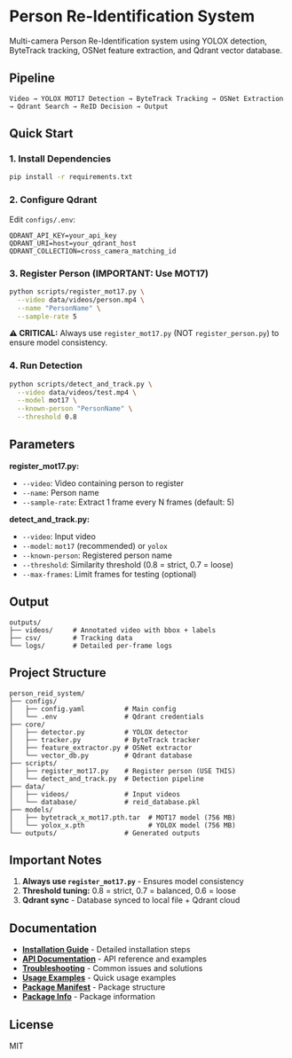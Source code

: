 # Person Re-Identification System

Multi-camera Person Re-Identification system using YOLOX detection, ByteTrack tracking, OSNet feature extraction, and Qdrant vector database.

## Pipeline

```
Video → YOLOX MOT17 Detection → ByteTrack Tracking → OSNet Extraction → Qdrant Search → ReID Decision → Output
```

## Quick Start

### 1. Install Dependencies

```bash
pip install -r requirements.txt
```

### 2. Configure Qdrant

Edit `configs/.env`:

```env
QDRANT_API_KEY=your_api_key
QDRANT_URI=host=your_qdrant_host
QDRANT_COLLECTION=cross_camera_matching_id
```

### 3. Register Person (IMPORTANT: Use MOT17)

```bash
python scripts/register_mot17.py \
  --video data/videos/person.mp4 \
  --name "PersonName" \
  --sample-rate 5
```

**⚠️ CRITICAL:** Always use `register_mot17.py` (NOT `register_person.py`) to ensure model consistency.

### 4. Run Detection

```bash
python scripts/detect_and_track.py \
  --video data/videos/test.mp4 \
  --model mot17 \
  --known-person "PersonName" \
  --threshold 0.8
```

## Parameters

**register_mot17.py:**
- `--video`: Video containing person to register
- `--name`: Person name
- `--sample-rate`: Extract 1 frame every N frames (default: 5)

**detect_and_track.py:**
- `--video`: Input video
- `--model`: `mot17` (recommended) or `yolox`
- `--known-person`: Registered person name
- `--threshold`: Similarity threshold (0.8 = strict, 0.7 = loose)
- `--max-frames`: Limit frames for testing (optional)

## Output

```
outputs/
├── videos/     # Annotated video with bbox + labels
├── csv/        # Tracking data
└── logs/       # Detailed per-frame logs
```

## Project Structure

```
person_reid_system/
├── configs/
│   ├── config.yaml          # Main config
│   └── .env                 # Qdrant credentials
├── core/
│   ├── detector.py          # YOLOX detector
│   ├── tracker.py           # ByteTrack tracker
│   ├── feature_extractor.py # OSNet extractor
│   └── vector_db.py         # Qdrant database
├── scripts/
│   ├── register_mot17.py    # Register person (USE THIS)
│   └── detect_and_track.py  # Detection pipeline
├── data/
│   ├── videos/              # Input videos
│   └── database/            # reid_database.pkl
├── models/
│   ├── bytetrack_x_mot17.pth.tar  # MOT17 model (756 MB)
│   └── yolox_x.pth                # YOLOX model (756 MB)
└── outputs/                 # Generated outputs
```

## Important Notes

1. **Always use `register_mot17.py`** - Ensures model consistency
2. **Threshold tuning:** 0.8 = strict, 0.7 = balanced, 0.6 = loose
3. **Qdrant sync** - Database synced to local file + Qdrant cloud

## Documentation

- **[Installation Guide](docs/INSTALLATION.md)** - Detailed installation steps
- **[API Documentation](docs/API.md)** - API reference and examples
- **[Troubleshooting](docs/TROUBLESHOOTING.md)** - Common issues and solutions
- **[Usage Examples](docs/USAGE.txt)** - Quick usage examples
- **[Package Manifest](docs/MANIFEST.txt)** - Package structure
- **[Package Info](docs/PACKAGE_INFO.txt)** - Package information

## License

MIT
